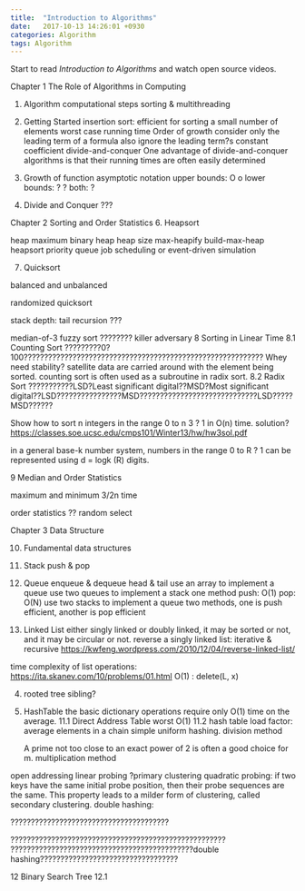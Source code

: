 ```yaml
---
title:  "Introduction to Algorithms"
date:   2017-10-13 14:26:01 +0930
categories: Algorithm
tags: Algorithm
---
```

Start to read _Introduction to Algorithms_ and watch open source videos.
<!-- more -->


Chapter 1 The Role of Algorithms in Computing
1. Algorithm
	computational steps
	sorting & multithreading
2. Getting Started
	insertion sort: efficient for sorting a small number of elements
	worst case running time 
	Order of growth
		consider only the leading term of a formula
		also ignore the leading term?s constant coefficient 
	divide-and-conquer
		One advantage of divide-and-conquer algorithms is that their running times are often easily determined 
3. Growth of function
	asymptotic notation
		upper bounds: O o 
		lower bounds: ? ? 
		both: ?

4. Divide and Conquer ???

Chapter 2 Sorting and Order Statistics
6. Heapsort

heap
maximum binary heap
heap size
max-heapify
build-max-heap
heapsort
priority queue
	job scheduling or event-driven simulation 

7. Quicksort

balanced and unbalanced 

randomized quicksort

stack depth: tail recursion ???

median-of-3 
fuzzy sort
	????????
killer adversary
8 Sorting in Linear Time
8.1 Counting Sort
?????????0?100???????????????????????????????????????????????????????????
Whey need stability?
satellite data are carried around with the element being sorted. 
counting sort is often used as a subroutine in radix sort.
8.2 Radix Sort
???????????LSD?Least significant digital??MSD?Most significant digital??LSD????????????????MSD?????????????????????????????LSD?????MSD??????

Show how to sort n integers in the range 0 to n 3 ? 1 in O(n) time.
solution?
https://classes.soe.ucsc.edu/cmps101/Winter13/hw/hw3sol.pdf

in a general base-k number system, numbers in the range 0 to R ? 1 can be represented using d = logk (R) digits.

9 Median and Order Statistics

maximum and minimum 
3/2n time

order statistics ?? random select

Chapter 3 Data Structure

10. Fundamental data structures

1. Stack
push & pop

2. Queue
enqueue & dequeue
head & tail
use an array to implement a queue
use two queues to implement a stack
	one method push: O(1) pop: O(N)
use two stacks to implement a queue
	two methods, one is push efficient, another is pop efficient
	

3. Linked List
either singly linked or doubly linked, it may be sorted or not, and it may be circular or not. 
reverse a singly linked list:
	iterative & recursive
	https://kwfeng.wordpress.com/2010/12/04/reverse-linked-list/

time complexity of list operations:
	https://ita.skanev.com/10/problems/01.html
O(1) : delete(L, x)

4. rooted tree
sibling?
11. HashTable
the basic dictionary operations require only O(1) time on the average. 
11.1 Direct Address Table
worst O(1)
11.2 hash table
load factor: average elements in a chain
simple uniform hashing. 
division method 

	A prime not too close to an exact power of 2 is often a good choice for m. 
multiplication method 

open addressing
linear probing ?primary clustering 
quadratic probing: if two keys have the same initial probe position, then their probe sequences are the same. This property leads to a milder form of clustering, called secondary clustering. 
double hashing: 


???????????????????????????????????????

?????????????????????????????????????????????????????
?????????????????????????????????????????????double hashing??????????????????????????????????



12 Binary Search Tree
12.1